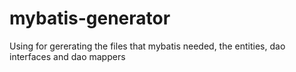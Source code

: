 # mybatis-generator
Using for gererating the files that mybatis needed, the entities, dao interfaces and dao mappers
